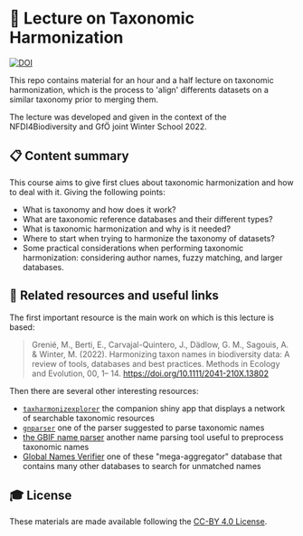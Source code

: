 # :page_with_curl: Lecture on Taxonomic Harmonization

[![DOI](https://zenodo.org/badge/DOI/10.5281/zenodo.7417951.svg)](https://doi.org/10.5281/zenodo.7417951)


This repo contains material for an hour and a half lecture on taxonomic harmonization, which is the process to 'align' differents datasets on a similar taxonomy prior to merging them.

The lecture was developed and given in the context of the NFDI4Biodiversity and GfÖ joint Winter School 2022.


## :clipboard: Content summary

This course aims to give first clues about taxonomic harmonization and how to deal with it. Giving the following points:

* What is taxonomy and how does it work?
* What are taxonomic reference databases and their different types?
* What is taxonomic harmonization and why is it needed?
* Where to start when trying to harmonize the taxonomy of datasets?
* Some practical considerations when performing taxonomic harmonization: considering author names, fuzzy matching, and larger databases.


## :link: Related resources and useful links

The first important resource is the main work on which is this lecture is based:

>  Grenié, M., Berti, E., Carvajal-Quintero, J., Dädlow, G. M., Sagouis, A. & Winter, M. (2022). Harmonizing taxon names in biodiversity data: A review of tools, databases and best practices. Methods in Ecology and Evolution, 00, 1– 14. https://doi.org/10.1111/2041-210X.13802

Then there are several other interesting resources:

* [`taxharmonizexplorer`](https://mgrenie.shinyapps.io/taxharmonizexplorer/) the companion shiny app that displays a network of searchable taxonomic resources
* [`gnparser`](https://parser.globalnames.org/) one of the parser suggested to parse taxonomic names
* [the GBIF name parser](https://www.gbif.org/tools/name-parser) another name parsing tool useful to preprocess taxonomic names
* [Global Names Verifier](https://verifier.globalnames.org/) one of these "mega-aggregator" database that contains many other databases to search for unmatched names

## :mortar_board: License

These materials are made available following the [CC-BY 4.0 License](https://creativecommons.org/licenses/by/4.0/).
